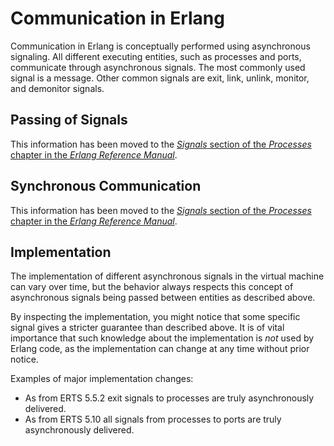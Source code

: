<!--
%CopyrightBegin%

SPDX-License-Identifier: Apache-2.0

Copyright Ericsson AB 2023-2024. All Rights Reserved.

Licensed under the Apache License, Version 2.0 (the "License");
you may not use this file except in compliance with the License.
You may obtain a copy of the License at

    http://www.apache.org/licenses/LICENSE-2.0

Unless required by applicable law or agreed to in writing, software
distributed under the License is distributed on an "AS IS" BASIS,
WITHOUT WARRANTIES OR CONDITIONS OF ANY KIND, either express or implied.
See the License for the specific language governing permissions and
limitations under the License.

%CopyrightEnd%
-->
# Communication in Erlang

Communication in Erlang is conceptually performed using asynchronous signaling.
All different executing entities, such as processes and ports, communicate
through asynchronous signals. The most commonly used signal is a message. Other
common signals are exit, link, unlink, monitor, and demonitor signals.

## Passing of Signals

This information has been moved to the
[_Signals_ section of the _Processes_ chapter in the _Erlang Reference Manual_](`e:system:ref_man_processes.md#signal-delivery`).

## Synchronous Communication

This information has been moved to the
[_Signals_ section of the _Processes_ chapter in the _Erlang Reference Manual_](`e:system:ref_man_processes.md#sync-comm`).

## Implementation

The implementation of different asynchronous signals in the virtual machine can
vary over time, but the behavior always respects this concept of asynchronous
signals being passed between entities as described above.

By inspecting the implementation, you might notice that some specific signal
gives a stricter guarantee than described above. It is of vital importance that
such knowledge about the implementation is _not_ used by Erlang code, as the
implementation can change at any time without prior notice.

Examples of major implementation changes:

- As from ERTS 5.5.2 exit signals to processes are truly asynchronously
  delivered.
- As from ERTS 5.10 all signals from processes to ports are truly asynchronously
  delivered.
